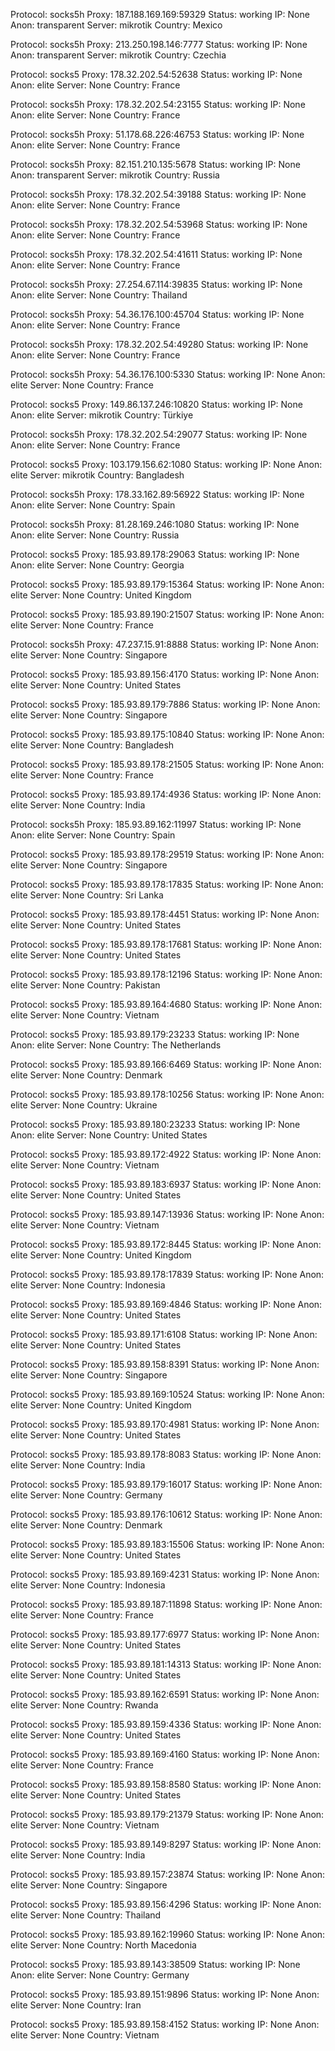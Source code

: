 Protocol: socks5h
Proxy: 187.188.169.169:59329
Status: working
IP: None
Anon: transparent
Server: mikrotik
Country: Mexico

Protocol: socks5h
Proxy: 213.250.198.146:7777
Status: working
IP: None
Anon: transparent
Server: mikrotik
Country: Czechia

Protocol: socks5
Proxy: 178.32.202.54:52638
Status: working
IP: None
Anon: elite
Server: None
Country: France

Protocol: socks5h
Proxy: 178.32.202.54:23155
Status: working
IP: None
Anon: elite
Server: None
Country: France

Protocol: socks5h
Proxy: 51.178.68.226:46753
Status: working
IP: None
Anon: elite
Server: None
Country: France

Protocol: socks5h
Proxy: 82.151.210.135:5678
Status: working
IP: None
Anon: transparent
Server: mikrotik
Country: Russia

Protocol: socks5h
Proxy: 178.32.202.54:39188
Status: working
IP: None
Anon: elite
Server: None
Country: France

Protocol: socks5h
Proxy: 178.32.202.54:53968
Status: working
IP: None
Anon: elite
Server: None
Country: France

Protocol: socks5h
Proxy: 178.32.202.54:41611
Status: working
IP: None
Anon: elite
Server: None
Country: France

Protocol: socks5h
Proxy: 27.254.67.114:39835
Status: working
IP: None
Anon: elite
Server: None
Country: Thailand

Protocol: socks5h
Proxy: 54.36.176.100:45704
Status: working
IP: None
Anon: elite
Server: None
Country: France

Protocol: socks5h
Proxy: 178.32.202.54:49280
Status: working
IP: None
Anon: elite
Server: None
Country: France

Protocol: socks5h
Proxy: 54.36.176.100:5330
Status: working
IP: None
Anon: elite
Server: None
Country: France

Protocol: socks5
Proxy: 149.86.137.246:10820
Status: working
IP: None
Anon: elite
Server: mikrotik
Country: Türkiye

Protocol: socks5h
Proxy: 178.32.202.54:29077
Status: working
IP: None
Anon: elite
Server: None
Country: France

Protocol: socks5
Proxy: 103.179.156.62:1080
Status: working
IP: None
Anon: elite
Server: mikrotik
Country: Bangladesh

Protocol: socks5h
Proxy: 178.33.162.89:56922
Status: working
IP: None
Anon: elite
Server: None
Country: Spain

Protocol: socks5h
Proxy: 81.28.169.246:1080
Status: working
IP: None
Anon: elite
Server: None
Country: Russia

Protocol: socks5
Proxy: 185.93.89.178:29063
Status: working
IP: None
Anon: elite
Server: None
Country: Georgia

Protocol: socks5
Proxy: 185.93.89.179:15364
Status: working
IP: None
Anon: elite
Server: None
Country: United Kingdom

Protocol: socks5
Proxy: 185.93.89.190:21507
Status: working
IP: None
Anon: elite
Server: None
Country: France

Protocol: socks5h
Proxy: 47.237.15.91:8888
Status: working
IP: None
Anon: elite
Server: None
Country: Singapore

Protocol: socks5
Proxy: 185.93.89.156:4170
Status: working
IP: None
Anon: elite
Server: None
Country: United States

Protocol: socks5
Proxy: 185.93.89.179:7886
Status: working
IP: None
Anon: elite
Server: None
Country: Singapore

Protocol: socks5
Proxy: 185.93.89.175:10840
Status: working
IP: None
Anon: elite
Server: None
Country: Bangladesh

Protocol: socks5
Proxy: 185.93.89.178:21505
Status: working
IP: None
Anon: elite
Server: None
Country: France

Protocol: socks5
Proxy: 185.93.89.174:4936
Status: working
IP: None
Anon: elite
Server: None
Country: India

Protocol: socks5h
Proxy: 185.93.89.162:11997
Status: working
IP: None
Anon: elite
Server: None
Country: Spain

Protocol: socks5
Proxy: 185.93.89.178:29519
Status: working
IP: None
Anon: elite
Server: None
Country: Singapore

Protocol: socks5
Proxy: 185.93.89.178:17835
Status: working
IP: None
Anon: elite
Server: None
Country: Sri Lanka

Protocol: socks5
Proxy: 185.93.89.178:4451
Status: working
IP: None
Anon: elite
Server: None
Country: United States

Protocol: socks5
Proxy: 185.93.89.178:17681
Status: working
IP: None
Anon: elite
Server: None
Country: United States

Protocol: socks5
Proxy: 185.93.89.178:12196
Status: working
IP: None
Anon: elite
Server: None
Country: Pakistan

Protocol: socks5
Proxy: 185.93.89.164:4680
Status: working
IP: None
Anon: elite
Server: None
Country: Vietnam

Protocol: socks5
Proxy: 185.93.89.179:23233
Status: working
IP: None
Anon: elite
Server: None
Country: The Netherlands

Protocol: socks5
Proxy: 185.93.89.166:6469
Status: working
IP: None
Anon: elite
Server: None
Country: Denmark

Protocol: socks5
Proxy: 185.93.89.178:10256
Status: working
IP: None
Anon: elite
Server: None
Country: Ukraine

Protocol: socks5
Proxy: 185.93.89.180:23233
Status: working
IP: None
Anon: elite
Server: None
Country: United States

Protocol: socks5
Proxy: 185.93.89.172:4922
Status: working
IP: None
Anon: elite
Server: None
Country: Vietnam

Protocol: socks5
Proxy: 185.93.89.183:6937
Status: working
IP: None
Anon: elite
Server: None
Country: United States

Protocol: socks5
Proxy: 185.93.89.147:13936
Status: working
IP: None
Anon: elite
Server: None
Country: Vietnam

Protocol: socks5
Proxy: 185.93.89.172:8445
Status: working
IP: None
Anon: elite
Server: None
Country: United Kingdom

Protocol: socks5
Proxy: 185.93.89.178:17839
Status: working
IP: None
Anon: elite
Server: None
Country: Indonesia

Protocol: socks5
Proxy: 185.93.89.169:4846
Status: working
IP: None
Anon: elite
Server: None
Country: United States

Protocol: socks5
Proxy: 185.93.89.171:6108
Status: working
IP: None
Anon: elite
Server: None
Country: United States

Protocol: socks5
Proxy: 185.93.89.158:8391
Status: working
IP: None
Anon: elite
Server: None
Country: Singapore

Protocol: socks5
Proxy: 185.93.89.169:10524
Status: working
IP: None
Anon: elite
Server: None
Country: United Kingdom

Protocol: socks5
Proxy: 185.93.89.170:4981
Status: working
IP: None
Anon: elite
Server: None
Country: United States

Protocol: socks5
Proxy: 185.93.89.178:8083
Status: working
IP: None
Anon: elite
Server: None
Country: India

Protocol: socks5
Proxy: 185.93.89.179:16017
Status: working
IP: None
Anon: elite
Server: None
Country: Germany

Protocol: socks5
Proxy: 185.93.89.176:10612
Status: working
IP: None
Anon: elite
Server: None
Country: Denmark

Protocol: socks5
Proxy: 185.93.89.183:15506
Status: working
IP: None
Anon: elite
Server: None
Country: United States

Protocol: socks5
Proxy: 185.93.89.169:4231
Status: working
IP: None
Anon: elite
Server: None
Country: Indonesia

Protocol: socks5
Proxy: 185.93.89.187:11898
Status: working
IP: None
Anon: elite
Server: None
Country: France

Protocol: socks5
Proxy: 185.93.89.177:6977
Status: working
IP: None
Anon: elite
Server: None
Country: United States

Protocol: socks5
Proxy: 185.93.89.181:14313
Status: working
IP: None
Anon: elite
Server: None
Country: United States

Protocol: socks5
Proxy: 185.93.89.162:6591
Status: working
IP: None
Anon: elite
Server: None
Country: Rwanda

Protocol: socks5
Proxy: 185.93.89.159:4336
Status: working
IP: None
Anon: elite
Server: None
Country: United States

Protocol: socks5
Proxy: 185.93.89.169:4160
Status: working
IP: None
Anon: elite
Server: None
Country: France

Protocol: socks5
Proxy: 185.93.89.158:8580
Status: working
IP: None
Anon: elite
Server: None
Country: United States

Protocol: socks5
Proxy: 185.93.89.179:21379
Status: working
IP: None
Anon: elite
Server: None
Country: Vietnam

Protocol: socks5
Proxy: 185.93.89.149:8297
Status: working
IP: None
Anon: elite
Server: None
Country: India

Protocol: socks5
Proxy: 185.93.89.157:23874
Status: working
IP: None
Anon: elite
Server: None
Country: Singapore

Protocol: socks5
Proxy: 185.93.89.156:4296
Status: working
IP: None
Anon: elite
Server: None
Country: Thailand

Protocol: socks5
Proxy: 185.93.89.162:19960
Status: working
IP: None
Anon: elite
Server: None
Country: North Macedonia

Protocol: socks5
Proxy: 185.93.89.143:38509
Status: working
IP: None
Anon: elite
Server: None
Country: Germany

Protocol: socks5
Proxy: 185.93.89.151:9896
Status: working
IP: None
Anon: elite
Server: None
Country: Iran

Protocol: socks5
Proxy: 185.93.89.158:4152
Status: working
IP: None
Anon: elite
Server: None
Country: Vietnam

